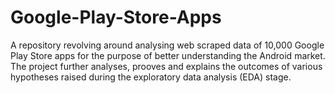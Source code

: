 # Google-Play-Store-Apps
A repository revolving around analysing web scraped data of 10,000 Google Play Store apps for the purpose of better understanding the Android market.
The project further analyses, prooves and explains the outcomes of various hypotheses raised during the exploratory data analysis (EDA) stage.

